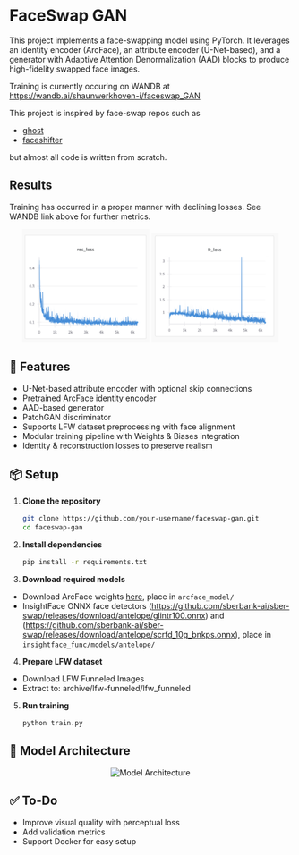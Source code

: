 # FaceSwap GAN

This project implements a face-swapping model using PyTorch. It leverages an identity encoder (ArcFace), an attribute encoder (U-Net-based), and a generator with Adaptive Attention Denormalization (AAD) blocks to produce high-fidelity swapped face images.

Training is currently occuring on WANDB at https://wandb.ai/shaunwerkhoven-i/faceswap_GAN

This project is inspired by face-swap repos such as 
- [ghost](https://github.com/ai-forever/ghost/tree/main)
- [faceshifter](https://github.com/maum-ai/faceshifter)  

but almost all code is written from scratch.

<!--
<p align="center">
  <img src="assets/demo_swap.png" alt="Example Face Swap" width="600"/>
</p>
-->

## Results

Training has occurred in a proper manner with declining losses. 
See WANDB link above for further metrics.

<p align="center">
  <img src="assets/rec_loss.png" alt="Reconstruction Loss" width="45%" />
  <img src="assets/discriminator_loss.png" alt="Discriminator Loss" width="45%" />
</p>

## 🚀 Features

- U-Net-based attribute encoder with optional skip connections
- Pretrained ArcFace identity encoder
- AAD-based generator
- PatchGAN discriminator
- Supports LFW dataset preprocessing with face alignment
- Modular training pipeline with Weights & Biases integration
- Identity & reconstruction losses to preserve realism

## 📦 Setup

1. **Clone the repository**
   ```bash
   git clone https://github.com/your-username/faceswap-gan.git
   cd faceswap-gan

2. **Install dependencies**
   ```bash
   pip install -r requirements.txt

3. **Download required models**
- Download ArcFace weights [here](https://github.com/sberbank-ai/sber-swap/releases/download/arcface/backbone.pth), place in `arcface_model/`
- InsightFace ONNX face detectors (https://github.com/sberbank-ai/sber-swap/releases/download/antelope/glintr100.onnx) and (https://github.com/sberbank-ai/sber-swap/releases/download/antelope/scrfd_10g_bnkps.onnx), place in `insightface_func/models/antelope/`

4. **Prepare LFW dataset**
- Download LFW Funneled Images
- Extract to: archive/lfw-funneled/lfw_funneled

5. **Run training**
   ```bash
   python train.py

## 🧠 Model Architecture
<p align="center">
  <img src="assets/model_architecture.png" alt="Model Architecture" width="700"/>
</p>

## ✅ To-Do

 - Improve visual quality with perceptual loss
 - Add validation metrics
 - Support Docker for easy setup
